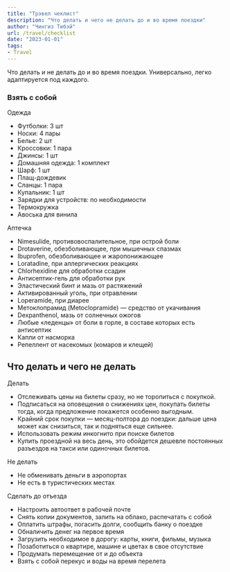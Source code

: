 ```yaml
---
title: "Трэвел чеклист"
description: "Что делать и чего не делать до и во время поездки"
author: "Чингиз Тибэй"
url: /travel/checklist
date: "2023-01-01"
tags: 
- Travel
---
```


Что делать и&nbsp;не&nbsp;делать до&nbsp;и&nbsp;во&nbsp;время поездки. Универсально, легко адаптируется под каждого.

### Взять с&nbsp;собой

<div class="container">

Одежда

* Футболки: 3&nbsp;шт
* Носки: 4&nbsp;пары
* Белье: 2&nbsp;шт
* Кроссовки: 1&nbsp;пара
* Джинсы: 1&nbsp;шт
* Домашняя одежда: 1&nbsp;комплект
* Шарф: 1&nbsp;шт
* Плащ-дождевик
* Сланцы: 1&nbsp;пара
* Купальник: 1&nbsp;шт
* Зарядки для устройств: по&nbsp;необходимости
* Термокружка
* Авоська для винила

Аптечка

* Nimesulide, противовоспалительное, при острой боли
* Drotaverine, обезболивающее, при мышечных спазмах
* Ibuprofen, обезболивающее и&nbsp;жаропонижающее
* Loratadine, при аллергических реакциях
* Chlorhexidine для обработки ссадин
* Антисептик-гель для обработки рук
* Эластический бинт и&nbsp;мазь от&nbsp;растяжений
* Активированный уголь, при отравлении
* Loperamide, при диарее
* Метоклопрамид (Metoclopramide)&nbsp;&mdash; средство от&nbsp;укачивания
* Dexpanthenol, мазь от&nbsp;солнечных ожогов
* Любые &laquo;леденцы&raquo; от&nbsp;боли в&nbsp;горле, в&nbsp;составе которых есть антисептик
* Капли от&nbsp;насморка
* Репеллент от&nbsp;насекомых (комаров и&nbsp;клещей)

</div>

## Что делать и&nbsp;чего не&nbsp;делать

<div class="container">

Делать

* Отслеживать цены на&nbsp;билеты сразу, но&nbsp;не&nbsp;торопиться с&nbsp;покупкой.
* Подписаться на&nbsp;оповещения о&nbsp;снижениях цен, покупать билеты тогда, когда предложение покажется особенно выгодным.
* Крайний срок покупки&nbsp;&mdash; месяц-полтора до&nbsp;поездки: дальше цена может как снизиться, так и&nbsp;подняться еще сильнее.
* Использовать режим инкогнито при поиске билетов
* Купить проездной на&nbsp;весь день, это обойдется дешевле постоянных разъездов на&nbsp;такси или одиночных билетов.

Не&nbsp;делать

* Не&nbsp;обменивать деньги в&nbsp;аэропортах
* Не&nbsp;есть в&nbsp;туристических местах

</div>
<div class="container">

Сделать до&nbsp;отъезда

* Настроить автоответ в&nbsp;рабочей почте
* Снять копии документов, залить на&nbsp;облако, распечатать с&nbsp;собой
* Оплатить штрафы, погасить долги, сообщить банку о&nbsp;поездке
* Обналичить денег на&nbsp;первое время
* Загрузить необходимое в&nbsp;дорогу: карты, книги, фильмы, музыка
* Позаботиться о&nbsp;квартире, машине и&nbsp;цветах в&nbsp;свое отсутствие
* Продумать перемещение от&nbsp;и&nbsp;до&nbsp;объекта
* Взять с&nbsp;собой перекус и&nbsp;воды на&nbsp;время перелета

</div>